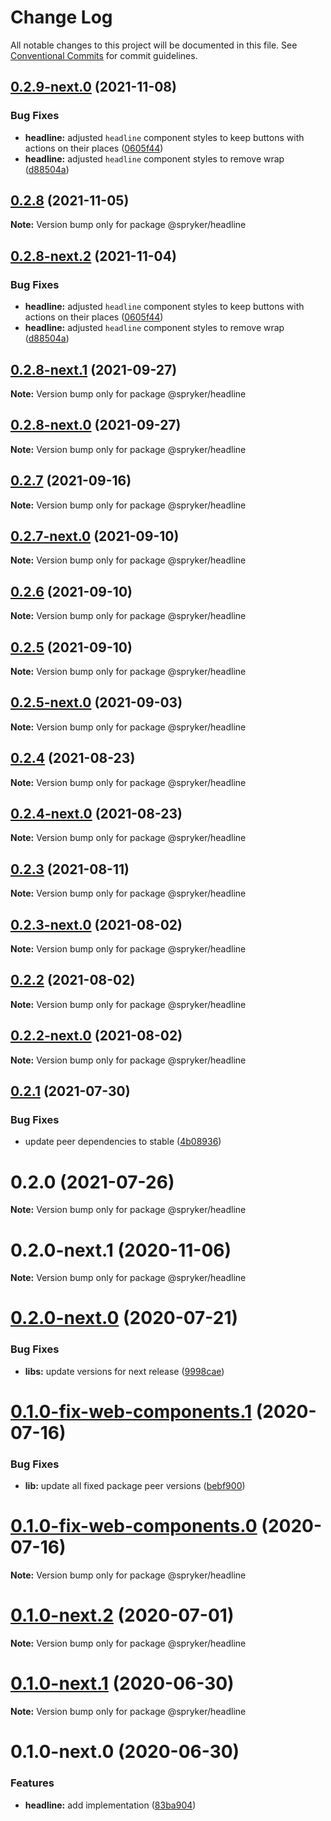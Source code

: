 # Change Log

All notable changes to this project will be documented in this file.
See [Conventional Commits](https://conventionalcommits.org) for commit guidelines.

## [0.2.9-next.0](https://github.com/spryker/zed-gui/compare/@spryker/headline@0.2.8-next.1...@spryker/headline@0.2.9-next.0) (2021-11-08)


### Bug Fixes

* **headline:** adjusted `headline` component styles to keep buttons with actions on their places ([0605f44](https://github.com/spryker/zed-gui/commit/0605f44a25cfb60aa9f32625313e735e24b208a0))
* **headline:** adjusted `headline` component styles to remove wrap ([d88504a](https://github.com/spryker/zed-gui/commit/d88504a48a7b149190a3a6ac017a1f95a7a319f5))





## [0.2.8](https://github.com/spryker/ui-components/compare/@spryker/headline@0.2.8-next.2...@spryker/headline@0.2.8) (2021-11-05)

**Note:** Version bump only for package @spryker/headline





## [0.2.8-next.2](https://github.com/spryker/ui-components/compare/@spryker/headline@0.2.8-next.1...@spryker/headline@0.2.8-next.2) (2021-11-04)


### Bug Fixes

* **headline:** adjusted `headline` component styles to keep buttons with actions on their places ([0605f44](https://github.com/spryker/ui-components/commit/0605f44a25cfb60aa9f32625313e735e24b208a0))
* **headline:** adjusted `headline` component styles to remove wrap ([d88504a](https://github.com/spryker/ui-components/commit/d88504a48a7b149190a3a6ac017a1f95a7a319f5))





## [0.2.8-next.1](https://github.com/spryker/ui-components/compare/@spryker/headline@0.2.7...@spryker/headline@0.2.8-next.1) (2021-09-27)

**Note:** Version bump only for package @spryker/headline





## [0.2.8-next.0](https://github.com/spryker/zed-gui/compare/@spryker/headline@0.2.4...@spryker/headline@0.2.8-next.0) (2021-09-27)

**Note:** Version bump only for package @spryker/headline





## [0.2.7](https://github.com/spryker/ui-components/compare/@spryker/headline@0.2.7-next.0...@spryker/headline@0.2.7) (2021-09-16)

**Note:** Version bump only for package @spryker/headline





## [0.2.7-next.0](https://github.com/spryker/ui-components/compare/@spryker/headline@0.2.6...@spryker/headline@0.2.7-next.0) (2021-09-10)

**Note:** Version bump only for package @spryker/headline





## [0.2.6](https://github.com/spryker/ui-components/compare/@spryker/headline@0.2.5-next.0...@spryker/headline@0.2.6) (2021-09-10)

**Note:** Version bump only for package @spryker/headline





## [0.2.5](https://github.com/spryker/ui-components/compare/@spryker/headline@0.2.5-next.0...@spryker/headline@0.2.5) (2021-09-10)

**Note:** Version bump only for package @spryker/headline





## [0.2.5-next.0](https://github.com/spryker/ui-components/compare/@spryker/headline@0.2.4...@spryker/headline@0.2.5-next.0) (2021-09-03)

**Note:** Version bump only for package @spryker/headline





## [0.2.4](https://github.com/spryker/ui-components/compare/@spryker/headline@0.2.4-next.0...@spryker/headline@0.2.4) (2021-08-23)

**Note:** Version bump only for package @spryker/headline





## [0.2.4-next.0](https://github.com/spryker/ui-components/compare/@spryker/headline@0.2.3...@spryker/headline@0.2.4-next.0) (2021-08-23)

**Note:** Version bump only for package @spryker/headline





## [0.2.3](https://github.com/spryker/ui-components/compare/@spryker/headline@0.2.3-next.0...@spryker/headline@0.2.3) (2021-08-11)

**Note:** Version bump only for package @spryker/headline





## [0.2.3-next.0](https://github.com/spryker/ui-components/compare/@spryker/headline@0.2.2...@spryker/headline@0.2.3-next.0) (2021-08-02)

**Note:** Version bump only for package @spryker/headline





## [0.2.2](https://github.com/spryker/ui-components/compare/@spryker/headline@0.2.2-next.0...@spryker/headline@0.2.2) (2021-08-02)

**Note:** Version bump only for package @spryker/headline





## [0.2.2-next.0](https://github.com/spryker/ui-components/compare/@spryker/headline@0.2.1...@spryker/headline@0.2.2-next.0) (2021-08-02)

**Note:** Version bump only for package @spryker/headline





## [0.2.1](https://github.com/spryker/ui-components/compare/@spryker/headline@0.2.0...@spryker/headline@0.2.1) (2021-07-30)


### Bug Fixes

* update peer dependencies to stable ([4b08936](https://github.com/spryker/ui-components/commit/4b0893691360cf4bd66935aed24873266c98c4e4))





# 0.2.0 (2021-07-26)

**Note:** Version bump only for package @spryker/headline





# 0.2.0-next.1 (2020-11-06)

**Note:** Version bump only for package @spryker/headline





# [0.2.0-next.0](https://github.com/spryker/ui-components/compare/@spryker/headline@0.2.0-fix-web-components.0...@spryker/headline@0.2.0-next.0) (2020-07-21)


### Bug Fixes

* **libs:** update versions for next release ([9998cae](https://github.com/spryker/ui-components/commit/9998cae9b2ab631607c0d33fa546363313bfd6aa))





# [0.1.0-fix-web-components.1](https://github.com/spryker/ui-components/compare/@spryker/headline@0.1.0-fix-web-components.0...@spryker/headline@0.1.0-fix-web-components.1) (2020-07-16)


### Bug Fixes

* **lib:** update all fixed package peer versions ([bebf900](https://github.com/spryker/ui-components/commit/bebf900c4867617f4dd0032a554037827ecdbda6))





# [0.1.0-fix-web-components.0](https://github.com/spryker/ui-components/compare/@spryker/headline@0.1.0-next.2...@spryker/headline@0.1.0-fix-web-components.0) (2020-07-16)

**Note:** Version bump only for package @spryker/headline





# [0.1.0-next.2](https://github.com/spryker/ui-components/compare/@spryker/headline@0.1.0-next.1...@spryker/headline@0.1.0-next.2) (2020-07-01)

**Note:** Version bump only for package @spryker/headline





# [0.1.0-next.1](https://github.com/spryker/ui-components/compare/@spryker/headline@0.1.0-next.0...@spryker/headline@0.1.0-next.1) (2020-06-30)

**Note:** Version bump only for package @spryker/headline





# 0.1.0-next.0 (2020-06-30)


### Features

* **headline:** add implementation ([83ba904](https://github.com/spryker/ui-components/commit/83ba90461c73e48ff7ab4d24b25bb3ddeef5895c))
